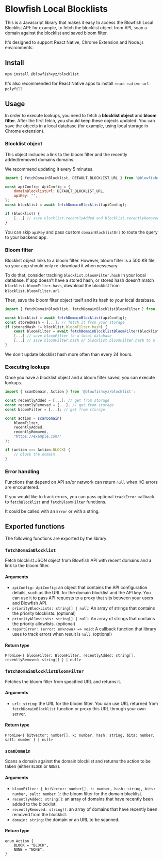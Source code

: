 # Blowfish Local Blocklists
This is a Javascript library that makes it easy to access the Blowfish Local Blocklist API: for example, to fetch the blocklist object from API, scan a domain against the blocklist and saved bloom filter.

It's designed to support React Native, Chrome Extension and Node.js environments.

## Install
```bash
npm install @blowfishxyz/blocklist
```

It's also recommended for React Native apps to install `react-native-url-polyfill`.

## Usage

In order to execute lookups, you need to fetch a **blocklist object** and **bloom filter**. 
After the first fetch, you should keep these objects updated. You can save the objects in a local database
(for example, using local storage in Chrome extension).

### Blocklist object
This object includes a link to the bloom filter and the recently added/removed domains domains. 

We recommend updating it every 5 minutes.

```javascript
import { fetchDomainBlocklist, DEFAULT_BLOCKLIST_URL } from '@blowfishxyz/blocklist';

const apiConfig: ApiConfig = {
    domainBlocklistUrl: DEFAULT_BLOCKLIST_URL,
    apiKey: "",
};
const blocklist = await fetchDomainBlocklist(apiConfig);

if (blocklist) {
    [...] // save blocklist.recentlyAdded and blocklist.recentlyRemoved to a local database
}
```

You can skip `apiKey` and pass custom `domainBlocklistUrl` to route the query to your backend app.

### Bloom filter

Blocklist object links to a bloom filter. However, bloom filter is a 500 KB file, so your app should only
re-download it when nessesary.

To do that, consider tracking `blocklist.bloomFilter.hash` in your local database.
If app doesn't have a stored hash, or stored hash doesn't match `blocklist.bloomFilter.hash`, download the blocklist from `blocklist.bloomFilter.url`.

Then, save the bloom filter object itself and its hash to your local database.

```javascript
import { fetchDomainBlocklist, fetchDomainBlocklistBloomFilter } from '@blowfishxyz/blocklist';

const blocklist = await fetchDomainBlocklist(apiConfig);
const storedHash = [...]; // fetch it from your storage
if (storedHash != blocklist.bloomFilter.hash) {
    const bloomFilter = await fetchDomainBlocklistBloomFilter(blocklist.bloomFilter.url);
    [...] // save bloomFilter to a local database
    [...] // save bloomFilter.hash or blocklist.bloomFilter.hash to a local database
}
```

We don't update blocklist hash more often than every 24 hours.

### Executing lookups

Once you have a blocklist object and a bloom filter saved, you can execute lookups.

```javascript
import { scanDomain, Action } from '@blowfishxyz/blocklist';

const recentlyAdded = [...]; // get from storage
const recentlyRemoved = [...]; // get from storage
const bloomFilter = [...]; // get from storage

const action = scanDomain(
    bloomFilter,
    recentlyAdded,
    recentlyRemoved, 
    "https://example.com/"
);

if (action === Action.BLOCK) {
    // block the domain
}
```

### Error handling

Functions that depend on API an/or network can return `null` when I/O errors are encountered.

If you would like to track errors, you can pass optional `trackError` callback to `fetchBlocklist` and `fetchBloomFilter` functions. 

It could be called with an `Error` or with a string.


## Exported functions

The following functions are exported by the library:

### `fetchDomainBlocklist`
Fetch blocklist JSON object from Blowfish API with recent domains and  a link to the bloom filter.

#### Arguments
* `apiConfig: ApiConfig`: an object that contains the API configuration details, such as the URL for the domain blocklist and the API key.
You can use it to pass API requests to a proxy that sits between your users and Blowfish API.
* `priorityBlockLists: string[] | null`: An array of strings that contains the priority blocklists. (optional)
* `priorityAllowLists: string[] | null`: An array of strings that contains the priority allowlists. (optional)
* `reportError: (error: unknown) => void`: A callback function that library uses to track errors when result is `null`. (optional)

#### Return type
```
Promise<{ bloomFilter: BloomFilter, recentlyAdded: string[], recentlyRemoved: string[] } | null>
```

### `fetchDomainBlocklistBloomFilter`

Fetches the bloom filter from specified URL and returns it.

#### Arguments
* `url: string`: the URL for the bloom filter. 
You can use URL returned from `fetchDomainBlocklist` function or proxy this URL through your own server.

#### Return type
`Promise<{ bitVector: number[], k: number, hash: string, bits: number, salt: number } | null>`

### `scanDomain`
Scans a domain against the domain blocklist and returns the action to be taken (either `BLOCK` or `NONE`).

#### Arguments

* `bloomFilter: { bitVector: number[], k: number, hash: string, bits: number, salt: number }`: the bloom filter for the domain blocklist.
* `recentlyAdded: string[]`: an array of domains that have recently been added to the blocklist.
* `recentlyRemoved: string[]`: an array of domains that have recently been removed from the blocklist.
* `domain: string`: the domain or an URL to be scanned.

#### Return type
```
enum Action {
    BLOCK = "BLOCK",
    NONE = "NONE",
}
```
